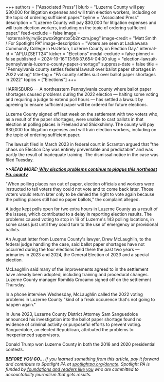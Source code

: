 +++
authors = ["Associated Press"]
blurb = "Luzerne County will pay $30,000 for litigation expenses and will train election workers, including on the topic of ordering sufficient paper."
byline = "Associated Press"
description = "Luzerne County will pay $30,000 for litigation expenses and will train election workers, including on the topic of ordering sufficient paper."
feed-exclude = false
image = "external/4yjrwj6cpwxx9tgmrbx5b2nxzm.jpeg"
image-credit = "Matt Smith / For Spotlight PA"
image-description = "Voters are seen at Lackawana Community College in Hazleton, Luzerne County on Election Day."
internal-id = "APLUZSETT24"
kicker = "Elections"
modal-exclude = false
pinned = false
published = 2024-10-16T13:56:37.654-04:00
slug = "election-lawsuit-pennsylvania-luzerne-county-paper-shortage"
suppress-date = false
title = "Pennsylvania county settles federal lawsuit over ballot paper shortages in 2022 voting"
title-tag = "PA county settles suit over ballot paper shortages in 2022"
topics = ["Elections"]
+++

HARRISBURG — A northeastern Pennsylvania county where ballot paper shortages caused problems during the 2022 election — halting some voting and requiring a judge to extend poll hours — has settled a lawsuit by agreeing to ensure sufficient paper will be ordered for future elections.

Luzerne County signed off last week on the settlement with two voters who, as a result of the paper shortages, were unable to cast ballots in that election at polling places in Freeland and Shickshinny. The county will pay $30,000 for litigation expenses and will train election workers, including on the topic of ordering sufficient paper.

The lawsuit filed in March 2023 in federal court in Scranton argued that &#34;the chaos on Election Day was entirely preventable and predictable&#34; and was partly the result of inadequate training. The dismissal notice in the case was filed Tuesday.

<strong><em>&gt;&gt;READ MORE:</em></strong><a href="https://www.spotlightpa.org/news/2023/02/pa-luzerne-county-2022-election-paper-shortage-turnover/"><strong><em> Why election problems continue to plague this northeast Pa. county</em></strong></a><strong><em></em></strong>

&#34;When polling places ran out of paper, election officials and workers were instructed to tell voters they could not vote and to come back later. Those voters would return later only to be denied the right to vote again because the polling places still had no paper ballots,&#34; the complaint alleged.

A judge kept polls open for two extra hours in Luzerne County as a result of the issues, which contributed to a delay in reporting election results. The problems caused voting to stop in 16 of Luzerne&#39;s 143 polling locations, in some cases just until they could turn to the use of emergency or provisional ballots.

An August letter from Luzerne County&#39;s lawyer, Drew McLaughlin, to the federal judge handling the case, said ballot paper shortages have not occurred during the four elections held there the past two years — primaries in 2023 and 2024, the General Election of 2023 and a special election.

McLaughlin said many of the improvements agreed to in the settlement have already been adopted, including training and procedural changes. Luzerne County manager Romilda Crocamo signed off on the settlement Thursday.

In a phone interview Wednesday, McLaughlin called the 2022 voting problems in Luzerne County &#34;kind of a freak occurence that&#39;s not going to happen again.&#34;

In June 2023, Luzerne County District Attorney Sam Sanguedolce announced his investigation into the ballot paper shortage found no evidence of criminal activity or purposeful efforts to prevent voting. Sanguedolce, an elected Republican, attributed the problems to inexperienced supervisors.

Donald Trump won Luzerne County in both the 2016 and 2020 presidential contests.

<strong><em>BEFORE YOU GO…</em></strong><em> If you learned something from this article, pay it forward and contribute to Spotlight PA at </em><a href="https://www.spotlightpa.org/donate"><em>spotlightpa.org/donate</em></a><em>. Spotlight PA is funded by</em><a href="https://www.spotlightpa.org/support"><em> foundations and readers like you</em></a><em> who are committed to accountability journalism that gets results.</em>

